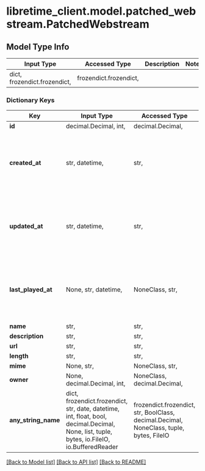# libretime_client.model.patched_webstream.PatchedWebstream

## Model Type Info
Input Type | Accessed Type | Description | Notes
------------ | ------------- | ------------- | -------------
dict, frozendict.frozendict,  | frozendict.frozendict,  |  | 

### Dictionary Keys
Key | Input Type | Accessed Type | Description | Notes
------------ | ------------- | ------------- | ------------- | -------------
**id** | decimal.Decimal, int,  | decimal.Decimal,  |  | [optional] 
**created_at** | str, datetime,  | str,  |  | [optional] value must conform to RFC-3339 date-time
**updated_at** | str, datetime,  | str,  |  | [optional] value must conform to RFC-3339 date-time
**last_played_at** | None, str, datetime,  | NoneClass, str,  |  | [optional] value must conform to RFC-3339 date-time
**name** | str,  | str,  |  | [optional] 
**description** | str,  | str,  |  | [optional] 
**url** | str,  | str,  |  | [optional] 
**length** | str,  | str,  |  | [optional] 
**mime** | None, str,  | NoneClass, str,  |  | [optional] 
**owner** | None, decimal.Decimal, int,  | NoneClass, decimal.Decimal,  |  | [optional] 
**any_string_name** | dict, frozendict.frozendict, str, date, datetime, int, float, bool, decimal.Decimal, None, list, tuple, bytes, io.FileIO, io.BufferedReader | frozendict.frozendict, str, BoolClass, decimal.Decimal, NoneClass, tuple, bytes, FileIO | any string name can be used but the value must be the correct type | [optional]

[[Back to Model list]](../../README.md#documentation-for-models) [[Back to API list]](../../README.md#documentation-for-api-endpoints) [[Back to README]](../../README.md)

